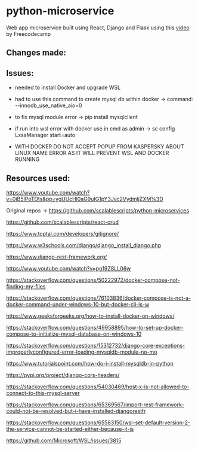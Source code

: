# python-microservice
Web app microservice built using React, Django and Flask using this <a href="https://www.youtube.com/watch?v=0iB5IPoTDts&pp=ygUUcHl0aG9uIG1pY3Jvc2VydmljZXM%3D">video</a> by Freecodecamp


## Changes made:


## Issues:

- needed to install Docker and upgrade WSL

- had to use this command to create mysql db within docker -> command: --innodb_use_native_aio=0

- to fix mysql module error  -> pip install mysqlclient 

- if run into wsl error with docker use in cmd as admin -> sc config LxssManager start=auto

- WITH DOCKER DO NOT ACCEPT POPUP FROM KASPERSKY ABOUT LINUX NAME ERROR AS IT WILL PREVENT WSL AND DOCKER RUNNING


## Resources used:

https://www.youtube.com/watch?v=0iB5IPoTDts&pp=ygUUcHl0aG9uIG1pY3Jvc2VydmljZXM%3D

Original repos -> https://github.com/scalablescripts/python-microservices

https://github.com/scalablescripts/react-crud

https://www.toptal.com/developers/gitignore/

https://www.w3schools.com/django/django_install_django.php

https://www.django-rest-framework.org/

https://www.youtube.com/watch?v=pg19Z8LL06w

https://stackoverflow.com/questions/50222972/docker-compose-not-finding-my-files

https://stackoverflow.com/questions/76103836/docker-compose-is-not-a-docker-command-under-windows-10-but-docker-cli-is-w

https://www.geeksforgeeks.org/how-to-install-docker-on-windows/

https://stackoverflow.com/questions/49958895/how-to-set-up-docker-compose-to-initialize-mysql-database-on-windows-10

https://stackoverflow.com/questions/15312732/django-core-exceptions-improperlyconfigured-error-loading-mysqldb-module-no-mo

https://www.tutorialspoint.com/how-do-i-install-mysqldb-in-python

https://pypi.org/project/django-cors-headers/

https://stackoverflow.com/questions/54030469/host-x-is-not-allowed-to-connect-to-this-mysql-server

https://stackoverflow.com/questions/65369567/import-rest-framework-could-not-be-resolved-but-i-have-installed-djangorestfr

https://stackoverflow.com/questions/65583150/wsl-set-default-version-2-the-service-cannot-be-started-either-because-it-is

https://github.com/Microsoft/WSL/issues/3815